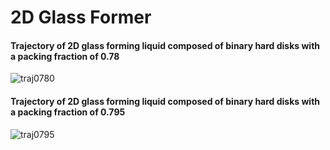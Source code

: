 # 2D Glass Former

#### Trajectory of 2D glass forming liquid composed of binary hard disks with a packing fraction of 0.78

![traj0780](https://user-images.githubusercontent.com/19888110/170997087-d9442c76-7734-4584-9380-d57f3e988afe.gif)


#### Trajectory of 2D glass forming liquid composed of binary hard disks with a packing fraction of 0.795

![traj0795](https://user-images.githubusercontent.com/19888110/170996312-b30289df-521c-4a4c-8022-f99d88a14158.gif)


